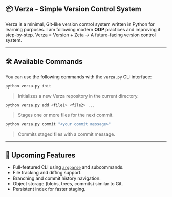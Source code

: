 ## 📦 Verza - Simple Version Control System

Verza is a minimal, Git-like version control system written in Python for learning purposes.
I am following modern **OOP** practices and improving it step-by-step.
Verza = Version + Zeta → A future-facing version control system.

---

## 🛠️ Available Commands

You can use the following commands with the `verza.py` CLI interface:

```bash
python verza.py init
```

> Initializes a new Verza repository in the current directory.

```bash
python verza.py add <file1> <file2> ...
```

> Stages one or more files for the next commit.

```bash
python verza.py commit "<your commit message>"
```

> Commits staged files with a commit message.

---

## 🚀 Upcoming Features

* Full-featured CLI using [`argparse`](https://docs.python.org/3/library/argparse.html) and subcommands.
* File tracking and diffing support.
* Branching and commit history navigation.
* Object storage (blobs, trees, commits) similar to Git.
* Persistent index for faster staging.


